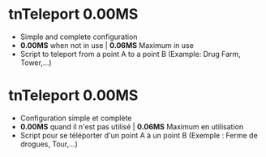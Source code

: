 # tnTeleport 0.00MS

- Simple and complete configuration
- <b>0.00MS</b> when not in use | <b>0.06MS</b> Maximum in use
- Script to teleport from a point A to a point B (Example: Drug Farm, Tower,...)

# tnTeleport 0.00MS

- Configuration simple et complète
- <b>0.00MS</b> quand il n'est pas utilisé | <b>0.06MS</b> Maximum en utilisation
- Script pour se téléporter d'un point A à un point B (Exemple : Ferme de drogues, Tour,...)
